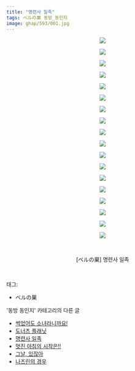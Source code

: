 ```yaml
---
title: "명련사 일족"
tags: ベルの巣 동방_동인지
image: ghap/593/001.jpg
---
```

<div class="article">
<p style="text-align: center; clear: none; float: none;"><img src="{{ site.nasurl }}/ghap/593/001.jpg"/></p>
<p style="text-align: center; clear: none; float: none;"><img src="{{ site.nasurl }}/ghap/593/002.jpg"/></p>
<p style="text-align: center; clear: none; float: none;"><img src="{{ site.nasurl }}/ghap/593/003.jpg"/></p>
<p style="text-align: center; clear: none; float: none;"><img src="{{ site.nasurl }}/ghap/593/004.jpg"/></p>
<p style="text-align: center; clear: none; float: none;"><img src="{{ site.nasurl }}/ghap/593/005.jpg"/></p>
<p style="text-align: center; clear: none; float: none;"><img src="{{ site.nasurl }}/ghap/593/006.jpg"/></p>
<p style="text-align: center; clear: none; float: none;"><img src="{{ site.nasurl }}/ghap/593/007.jpg"/></p>
<p style="text-align: center; clear: none; float: none;"><img src="{{ site.nasurl }}/ghap/593/008.jpg"/></p>
<p style="text-align: center; clear: none; float: none;"><img src="{{ site.nasurl }}/ghap/593/009.jpg"/></p>
<p style="text-align: center; clear: none; float: none;"><img src="{{ site.nasurl }}/ghap/593/010.jpg"/></p>
<p style="text-align: center; clear: none; float: none;"><img src="{{ site.nasurl }}/ghap/593/011.jpg"/></p>
<p style="text-align: center; clear: none; float: none;"><img src="{{ site.nasurl }}/ghap/593/012.jpg"/></p>
<p style="text-align: center; clear: none; float: none;"><img src="{{ site.nasurl }}/ghap/593/013.jpg"/></p>
<p style="text-align: center; clear: none; float: none;"><img src="{{ site.nasurl }}/ghap/593/014.jpg"/></p>
<p style="text-align: center; clear: none; float: none;"><img src="{{ site.nasurl }}/ghap/593/015.jpg"/></p>
<p style="text-align: center; clear: none; float: none;"><img src="{{ site.nasurl }}/ghap/593/016.jpg"/></p>
<p style="text-align: center; clear: none; float: none;"><img src="{{ site.nasurl }}/ghap/593/017.jpg"/></p>
<p style="text-align: center; clear: none; float: none;"><img src="{{ site.nasurl }}/ghap/593/018.jpg"/></p>
<p style="text-align: center; clear: none; float: none;"><br/></p>
<p style="text-align: center; clear: none; float: none;">[ベルの巣] 명련사 일족</p>
<p><br/></p>
</div><div class="tagTrail">
<p>태그: </p>
<ul>
<li>ベルの巣</li>
</ul>
</div><div class="another">
<p>'동방 동인지' 카테고리의 다른 글</p>
<ul>
<li><a href="/2016-06-27-ghap_596">썩었어도 소녀라니까요!</a></li>
<li><a href="/2016-06-27-ghap_595">도너츠 플래닛</a></li>
<li><a href="/2016-06-27-ghap_593">명련사 일족</a></li>
<li><a href="/2016-06-27-ghap_592">멋진 아침의 시작은!!</a></li>
<li><a href="/2016-06-27-ghap_591">그날, 있잖아</a></li>
<li><a href="/2016-06-27-ghap_589">나즈린의 경우</a></li>
</ul>
</div><div class="cb_module cb_fluid">
<div class="cb_wrt cb_profile">
</div><!-- commentList close -->
</div>